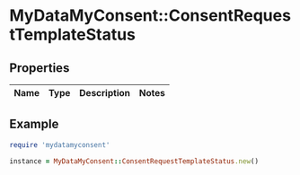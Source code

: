 # MyDataMyConsent::ConsentRequestTemplateStatus

## Properties

| Name | Type | Description | Notes |
| ---- | ---- | ----------- | ----- |

## Example

```ruby
require 'mydatamyconsent'

instance = MyDataMyConsent::ConsentRequestTemplateStatus.new()
```

